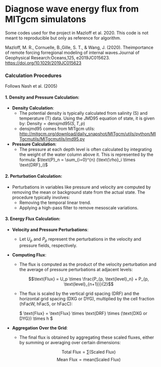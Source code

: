 # Diagnose wave energy flux from MITgcm simulatons

Some codes used for the project in Mazloff et al. 2020. This code is not meant to reproducible but only as reference for algorithm.  

Mazloff, M. R., Cornuelle, B.,Gille, S. T., & Wang, J. (2020). Theimportance of remote forcing forregional modeling of internal waves.Journal of Geophysical Research:Oceans,125, e2019JC015623. https://doi.org/10.1029/2019JC015623

### Calculation Procedures
Follows Nash et al. (2005)

#### 1. Density and Pressure Calculation:

- **Density Calculation**: 
  - The potential density is typically calculated from salinity (S) and temperature (T) data. Using the JMD95 equation of state, it is given by: $\text{Density}=\text{densjmd95}(S, T, p)$
  - densjmd95 comes from MITgcm utils: http://mitgcm.org/download/daily_snapshot/MITgcm/utils/python/MITgcmutils/MITgcmutils/jmd95.py
- **Pressure Calculation**: 
  - The pressure at each depth level is often calculated by integrating the weight of the water column above it. This is represented by the formula: $\text{P}_n = \sum_{i=0}^{n} (\text{\rho}_i \times \text{DRF}_i)$

#### 2. Perturbation Calculation:
- Perturbations in variables like pressure and velocity are computed by removing the mean or background state from the actual state. The procedure typically involves:
  - Removing the temporal linear trend.
  - Applying a high-pass filter to remove mesoscale variations.

#### 3. Energy Flux Calculation:
- **Velocity and Pressure Perturbations**:
  - Let $U_p$ and $P_p$ represent the perturbations in the velocity and pressure fields, respectively.
- **Computing Flux**:
  - The flux is computed as the product of the velocity perturbation and the average of pressure perturbations at adjacent levels:

    $$\text{Flux} = U_p \times \frac{P_{p, \text{level}_n} + P_{p, \text{level}_{n+1}}}{2}$$

  - The flux is scaled by the vertical grid spacing (DRF) and the horizontal grid spacing (DXG or DYG), multiplied by the cell fraction (hFacW, hFacS, or hFacC):

    $ \text{Flux} = \text{Flux} \times \text{DRF} \times (\text{DXG or DYG}) \times h $

- **Aggregation Over the Grid**:
  - The final flux is obtained by aggregating these scaled fluxes, either by summing or averaging over certain dimensions:

    $$ \text{Total Flux} = \sum (\text{Scaled Flux}) $$
    $$ \text{Mean Flux} = \text{mean}(\text{Scaled Flux}) $$


